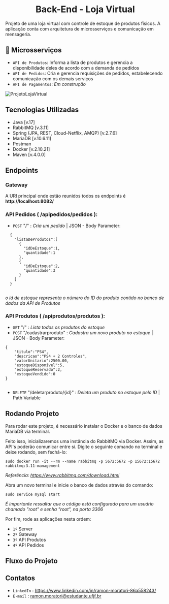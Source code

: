 <h1 align="center">
  Back-End - Loja Virtual
</h1>

<p>
  Projeto de uma loja virtual com controle de estoque de produtos físicos. A aplicação conta com arquitetura de microsserviços e comunicação em mensageria.
</p>

## :hammer: Microsserviços

- `API de Produtos`: Informa a lista de produtos e gerencia a disponibilidade deles de acordo com a demanda de pedidos 
- `API de Pedidos`: Cria e gerencia requisições de pedidos, estabelecendo comunicação com os demais serviços
- `API de Pagamentos`: *Em construção*

![ProjetoLojaVirtual](https://user-images.githubusercontent.com/90486302/211391658-f07ce400-0600-43e5-b473-430307044d1b.jpg)

## Tecnologias Utilizadas

- Java [v.17]
- RabbitMQ [v.3.11]
- Spring (JPA, REST, Cloud-Netflix, AMQP) [v.2.7.6]
- MariaDB [v.10.6.11] 
- Postman
- Docker [v.2.10.21]
- Maven [v.4.0.0]


## Endpoints

### Gateway

A URI principal onde estão reunidos todos os endpoints é **http://localhost:8082/**

### API Pedidos ( /apipedidos/pedidos ):

- `POST`  "/" : *Cria um pedido* | JSON - Body Parameter:

```
  {
    "listaDeProdutos":[
      {
        "idDeEstoque":1,
        "quantidade":1
      },
      {
        "idDeEstoque":2,
        "quantidade":3
      }
    ]
  }
  
```

*o id de estoque representa o número do ID do produto contido no banco de dados da API de Produtos* 

### API Produtos ( /apiprodutos/produtos ):

- `GET`  "/" : *Lista todos os produtos do estoque*
- `POST` "/cadastrarproduto" : *Cadastra um novo produto no estoque* | JSON - Body Parameter:

```
{
    "titulo":"PS4",
    "descricao":"PS4 + 2 Controles",
    "valorUnitario":2500.00,
    "estoqueDisponivel":5,
    "estoqueReservado":2,
    "estoqueVendido":0
}
  
```

- `DELETE` "/deletarproduto/{id}" : *Deleta um produto no estoque pelo ID* | Path Variable


## Rodando Projeto

Para rodar este projeto, é necessário instalar o Docker e o banco de dados MariaDB via terminal.

Feito isso, inicializaremos uma instância do RabbitMQ via Docker. Assim, as API's poderão comunicar entre si. Digite o seguinte comando no terminal e deixe rodando, sem fechá-lo:
```
sudo docker run -it --rm --name rabbitmq -p 5672:5672 -p 15672:15672 rabbitmq:3.11-management

```
*Referência: https://www.rabbitmq.com/download.html*

Abra um novo terminal e inicie o banco de dados através do comando:
```
sudo service mysql start
```
*É importante ressaltar que o código está configurado para um usuário chamado "root" e senha "root", na porta 3306*

Por fim, rode as aplicações nesta ordem:
- `1º`  Server
- `2º`  Gateway
- `3º`  API Produtos
- `4º`  API Pedidos

## Fluxo do Projeto

## Contatos

- `LinkedIn` : https://www.linkedin.com/in/ramon-moratori-86a558243/
- `E-mail` : ramon.moratori@estudante.ufjf.br
